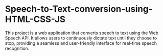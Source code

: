 # Speech-to-Text-conversion-using-HTML-CSS-JS
This project is a web application that converts speech to text using the Web Speech API. It allows users to continuously dictate text until they choose to stop, providing a seamless and user-friendly interface for real-time speech recognition.
